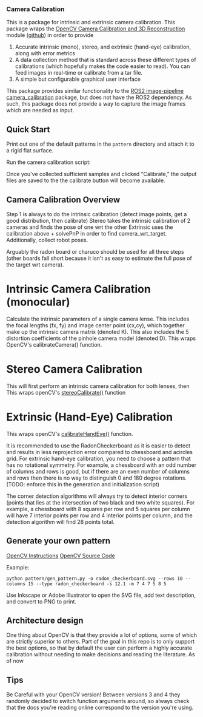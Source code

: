 ### Camera Calibration
This is a package for intrinsic and extrinsic camera calibration. This package wraps the [OpenCV Camera Calibration and 3D Reconstruction](https://docs.opencv.org/4.5.4/d9/d0c/group__calib3d.html#ga93efa9b0aa890de240ca32b11253dd4a) module ([github](https://github.com/opencv/opencv/tree/4.x/modules/calib3d)) in order to provide
1. Accurate intrinsic (mono), stereo, and extrinsic (hand-eye) calibration, along with error metrics
2. A data collection method that is standard across these different types of calibrations (which hopefully makes the code easier to read). You can feed images in real-time or calibrate from a tar file.
3. A simple but configurable graphical user interface 

This package provides similar functionality to the [ROS2 image-pipeline camera_calibration](https://github.com/ros-perception/image_pipeline/tree/rolling/camera_calibration) package, but does not have the ROS2 dependency. As such, this package does not provide a way to capture the image frames which are needed as input.

## Quick Start
Print out one of the default patterns in the `pattern` directory and attach it to a rigid flat surface.

Run the camera calibration script:

Once you've collected sufficient samples and clicked "Calibrate," the output files are saved to the  the calibrate button will become available. 

## Camera Calibration Overview
Step 1 is always to do the intrinsic calibration (detect image points, get a good distribution, then calibrate)
Stereo takes the intrinsic calibration of 2 cameras and finds the pose of one wrt the other
Extrinsic uses the calibration above + solvePnP in order to find camera_wrt_target. Additionally, collect robot poses.

Arguably the radon board or charuco should be used for all three steps (other boards fall short because it isn't as easy to estimate the full pose of the target wrt camera).

# Intrinsic Camera Calibration (monocular)
Calculate the intrinsic parameters of a single camera lense. This includes the focal lengths (fx, fy) and image center point (cx,cy), which together make up the intrinsic camera matrix (denoted K). This also includes the 5 distortion coefficients of the pinhole camera model (denoted D).
This wraps OpenCV's calibrateCamera() function.

# Stereo Camera Calibration 
This will first perform an intrinsic camera calibration for both lenses, then 
This wraps openCV's [stereoCalibrate()](https://docs.opencv.org/4.5.4/d9/d0c/group__calib3d.html#ga246253dcc6de2e0376c599e7d692303a) function

# Extrinsic (Hand-Eye) Calibration
This wraps openCV's [calibrateHandEye()](https://docs.opencv.org/4.5.4/d9/d0c/group__calib3d.html#gaebfc1c9f7434196a374c382abf43439b) function.

It is recommended to use the RadonCheckerboard as it is easier to detect and results in less reprojection error compared to chessboard and acircles grid.
For extrinsic hand-eye calibration, you need to choose a pattern that has no rotational symmetry. For example, a chessboard with an odd number of columns and rows is good, but if there are an even number of columns and rows then there is no way to distinguish 0 and 180 degree rotations. (TODO: enforce this in the generation and initialization script)

The corner detection algorithms will always try to detect interior corners (points that lies at the intersection of two black and two white squares). For example, a chessboard with 8 squares per row and 5 squares per column will have 7 interior points per row and 4 interior points per column, and the detection algorithm will find 28 points total.

## Generate your own pattern

[OpenCV Instructions](https://docs.opencv.org/4.x/da/d0d/tutorial_camera_calibration_pattern.html)
[OpenCV Source Code](https://github.com/opencv/opencv/blob/4.x/doc/pattern_tools/gen_pattern.py)

Example:
```
python pattern/gen_pattern.py -o radon_checkerboard.svg --rows 10 --columns 15 --type radon_checkerboard -s 12.1 -m 7 4 7 5 8 5
```
Use Inkscape or Adobe Illustrator to open the SVG file, add text description, and convert to PNG to print.

## Architecture design
One thing about OpenCV is that they provide a lot of options, some of which are strictly superior to others. Part of the goal in this repo is to only support the best options, so that by default the user can perform a highly accurate calibration without needing to make decisions and reading the literature.
As of now


## Tips
Be Careful with your OpenCV version! Between versions 3 and 4 they randomly decided to switch function arguments around, so always check that the docs you're reading online correspond to the version you're using.